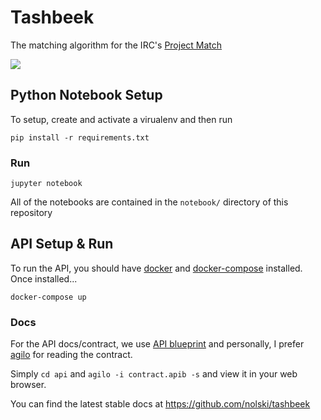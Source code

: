 # Tashbeek

The matching algorithm for the IRC's [Project Match](https://airbel.rescue.org/projects/employment-hub/)

![](https://media.giphy.com/media/HnnKLPMqsO12g/giphy.gif)

## Python Notebook Setup

To setup, create and activate a virualenv and then run

`pip install -r requirements.txt`

### Run

`jupyter notebook`

All of the notebooks are contained in the `notebook/` directory of this
repository

## API Setup & Run

To run the API, you should have [docker](https://www.docker.com/) and
[docker-compose](https://docs.docker.com/compose/) installed. Once installed...

`docker-compose up`


### Docs

For the API docs/contract, we use [API blueprint](https://apiblueprint.org/)
and personally, I prefer [agilo](https://github.com/danielgtaylor/aglio) for
reading the contract. 

Simply `cd api` and `agilo -i contract.apib -s` and view it in your web
browser.

You can find the latest stable docs at https://github.com/nolski/tashbeek
